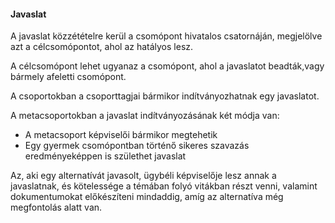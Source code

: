 #### Javaslat

A javaslat közzétételre kerül a csomópont hivatalos csatornáján, megjelölve azt a célcsomópontot, ahol az hatályos lesz.

A célcsomópont lehet ugyanaz a csomópont, ahol a javaslatot beadták,vagy bármely afeletti csomópont.

A csoportokban a csoporttagjai bármikor indítványozhatnak egy javaslatot.

A metacsoportokban a javaslat indítványozásának két módja van:

* A metacsoport képviselői bármikor megtehetik
* Egy gyermek csomópontban történő sikeres szavazás eredményeképpen is születhet javaslat

Az, aki egy alternatívát javasolt, ügybéli képviselője lesz annak a javaslatnak, és kötelessége a témában folyó vitákban részt venni, valamint dokumentumokat előkészíteni mindaddig, amíg az alternatíva még megfontolás alatt van.

